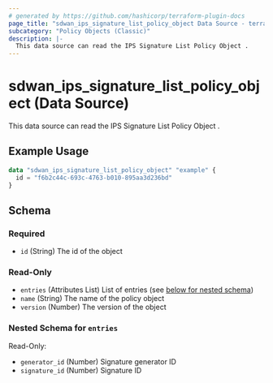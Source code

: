 ```yaml
---
# generated by https://github.com/hashicorp/terraform-plugin-docs
page_title: "sdwan_ips_signature_list_policy_object Data Source - terraform-provider-sdwan"
subcategory: "Policy Objects (Classic)"
description: |-
  This data source can read the IPS Signature List Policy Object .
---
```


# sdwan_ips_signature_list_policy_object (Data Source)

This data source can read the IPS Signature List Policy Object .

## Example Usage

```terraform
data "sdwan_ips_signature_list_policy_object" "example" {
  id = "f6b2c44c-693c-4763-b010-895aa3d236bd"
}
```

<!-- schema generated by tfplugindocs -->
## Schema

### Required

- `id` (String) The id of the object

### Read-Only

- `entries` (Attributes List) List of entries (see [below for nested schema](#nestedatt--entries))
- `name` (String) The name of the policy object
- `version` (Number) The version of the object

<a id="nestedatt--entries"></a>
### Nested Schema for `entries`

Read-Only:

- `generator_id` (Number) Signature generator ID
- `signature_id` (Number) Signature ID
